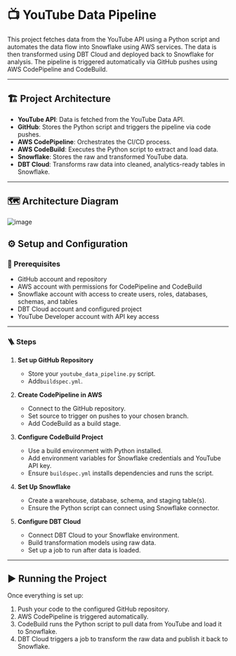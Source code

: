 
# 📺 YouTube Data Pipeline

This project fetches data from the YouTube API using a Python script and automates the data flow into Snowflake using AWS services. The data is then transformed using DBT Cloud and deployed back to Snowflake for analysis. The pipeline is triggered automatically via GitHub pushes using AWS CodePipeline and CodeBuild.

---

## 🏗️ Project Architecture

- **YouTube API**: Data is fetched from the YouTube Data API.
- **GitHub**: Stores the Python script and triggers the pipeline via code pushes.
- **AWS CodePipeline**: Orchestrates the CI/CD process.
- **AWS CodeBuild**: Executes the Python script to extract and load data.
- **Snowflake**: Stores the raw and transformed YouTube data.
- **DBT Cloud**: Transforms raw data into cleaned, analytics-ready tables in Snowflake.

---

## 🗺️ Architecture Diagram
![image](https://github.com/user-attachments/assets/96ebce14-a144-475e-a453-9ae2caa4245c)


## ⚙️ Setup and Configuration

### 🔑 Prerequisites

- GitHub account and repository
- AWS account with permissions for CodePipeline and CodeBuild
- Snowflake account with access to create users, roles, databases, schemas, and tables
- DBT Cloud account and configured project
- YouTube Developer account with API key access

---

### 🪜 Steps

1. **Set up GitHub Repository**
   - Store your `youtube_data_pipeline.py` script.
   - Add`buildspec.yml`.

2. **Create CodePipeline in AWS**
   - Connect to the GitHub repository.
   - Set source to trigger on pushes to your chosen branch.
   - Add CodeBuild as a build stage.

3. **Configure CodeBuild Project**
   - Use a build environment with Python installed.
   - Add environment variables for Snowflake credentials and YouTube API key.
   - Ensure `buildspec.yml` installs dependencies and runs the script.

4. **Set Up Snowflake**
   - Create a warehouse, database, schema, and staging table(s).
   - Ensure the Python script can connect using Snowflake connector.

5. **Configure DBT Cloud**
   - Connect DBT Cloud to your Snowflake environment.
   - Build transformation models using raw data.
   - Set up a job to run after data is loaded.

---

## ▶️ Running the Project

Once everything is set up:

1. Push your code to the configured GitHub repository.
2. AWS CodePipeline is triggered automatically.
3. CodeBuild runs the Python script to pull data from YouTube and load it to Snowflake.
4. DBT Cloud triggers a job to transform the raw data and publish it back to Snowflake.

